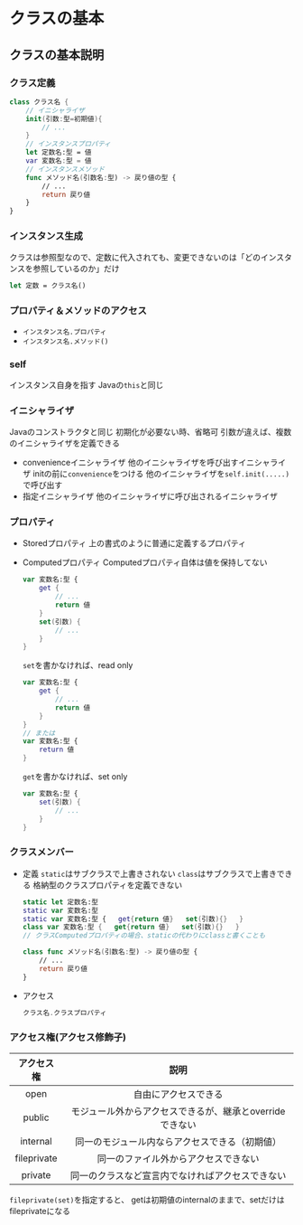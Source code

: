 # クラスの基本

## クラスの基本説明

### クラス定義

```swift
class クラス名 {
    // イニシャライザ
    init(引数:型=初期値){
        // ...
    }
    // インスタンスプロパティ
    let 定数名:型 = 値
    var 変数名:型 = 値
    // インスタンスメソッド
    func メソッド名(引数名:型) -> 戻り値の型 {
        // ...
        return 戻り値
    }
}
```

### インスタンス生成

クラスは参照型なので、定数に代入されても、変更できないのは「どのインスタンスを参照しているのか」だけ

```swift
let 定数 = クラス名()
```

### プロパティ＆メソッドのアクセス

* `インスタンス名.プロパティ`
* `インスタンス名.メソッド()`

### self

インスタンス自身を指す
Javaの`this`と同じ

### イニシャライザ

Javaのコンストラクタと同じ
初期化が必要ない時、省略可
引数が違えば、複数のイニシャライザを定義できる

* convenienceイニシャライザ
    他のイニシャライザを呼び出すイニシャライザ
    initの前に`convenience`をつける
    他のイニシャライザを`self.init(.....)`で呼び出す
* 指定イニシャライザ
    他のイニシャライザに呼び出されるイニシャライザ

### プロパティ

* Storedプロパティ
    上の書式のように普通に定義するプロパティ
* Computedプロパティ
    Computedプロパティ自体は値を保持してない

    ```swift
    var 変数名:型 {
        get {
            // ...
            return 値
        }
        set(引数) {
            // ...
        }
    }
    ```

    `set`を書かなければ、read only

    ```swift
    var 変数名:型 {
        get {
            // ...
            return 値
        }
    }
    // または
    var 変数名:型 {
        return 値
    }
    ```

    `get`を書かなければ、set only

    ```swift
    var 変数名:型 {
        set(引数) {
            // ...
        }
    }
    ```

### クラスメンバー

* 定義
    `static`はサブクラスで上書きされない
    `class`はサブクラスで上書きできる
    格納型のクラスプロパティを定義できない

    ```swift
    static let 定数名:型
    static var 変数名:型
    static var 変数名:型 {   get{return 値}   set(引数){}   }
    class var 変数名:型 {   get{return 値}   set(引数){}   }
    // クラスComputedプロパティの場合、staticの代わりにclassと書くことも

    class func メソッド名(引数名:型) -> 戻り値の型 {
        // ...
        return 戻り値
    }
    ```

* アクセス

    ```swift
    クラス名.クラスプロパティ
    ```

### アクセス権(アクセス修飾子)

| アクセス権  |                           説明                           |
| :---------: | :------------------------------------------------------: |
|    open     |                   自由にアクセスできる                   |
|   public    | モジュール外からアクセスできるが、継承とoverrideできない |
|  internal   |      同一のモジュール内ならアクセスできる（初期値）      |
| fileprivate |           同一のファイル外からアクセスできない           |
|   private   |     同一のクラスなど宣言内でなければアクセスできない     |
`fileprivate(set)`を指定すると、
getは初期値のinternalのままで、setだけはfileprivateになる
